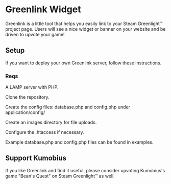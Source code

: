 
# Greenlink Widget

Greenlink is a little tool that helps you easily link to your Steam Greenlight™ project page. Users will see a nice widget or banner on your website and be driven to upvote your game!

## Setup

If you want to deploy your own Greenlink server, follow these instructions.

### Reqs

A LAMP server with PHP.

Clone the repository.

Create the config files: database.php and config.php under application/config/

Create an images directory for file uploads.

Configure the .htaccess if necessary.

Example database.php and config.php files can be found in examples.

## Support Kumobius

If you like Greenlink and find it useful, please consider upvoting Kumobius's game "Bean's Quest" on Steam Greenlight™ as well.

